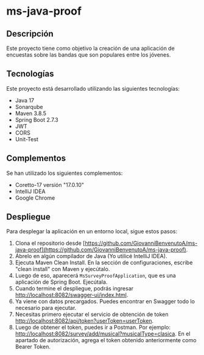 # ms-java-proof

## Descripción
Este proyecto tiene como objetivo la creación de una aplicación de encuestas sobre las bandas que son populares entre los jóvenes.

## Tecnologías
Este proyecto está desarrollado utilizando las siguientes tecnologías:

- Java 17
- Sonarqube
- Maven 3.8.5
- Spring Boot 2.7.3
- JWT
- CORS
- Unit-Test

## Complementos
Se han utilizado los siguientes complementos:

- Coretto-17 versión "17.0.10"
- IntelliJ IDEA
- Google Chrome

## Despliegue
Para desplegar la aplicación en un entorno local, sigue estos pasos:

1. Clona el repositorio desde [https://github.com/GiovanniBenvenutoA/ms-java-proof](https://github.com/GiovanniBenvenutoA/ms-java-proof).
2. Ábrelo en algún compilador de Java (Yo utilicé IntelliJ IDEA).
3. Ejecuta Maven Clean Install. En la sección de configuraciones, escribe "clean install" con Maven y ejecútalo.
4. Luego de eso, aparecerá `MsSurveyProofApplication`, que es una aplicación de Spring Boot. Ejecútala.
5. Cuando termine el despliegue, podrás ingresar [http://localhost:8082/swagger-ui/index.html](http://localhost:8082/swagger-ui/index.html).
6. Ya viene con datos precargados. Puedes encontrar en Swagger todo lo necesario para ejecutar.
7. Necesitas primero ejecutar el servicio de obtención de token [http://localhost:8082/api/token?userToken=userToken](http://localhost:8082/api/token?userToken=userToken).
8. Luego de obtener el token, puedes ir a Postman. Por ejemplo: [http://localhost:8082/survey/add/musical?musicalType=clasica](http://localhost:8082/survey/add/musical?musicalType=clasica). En el apartado de autorización, agrega el token obtenido anteriormente como Bearer Token.
